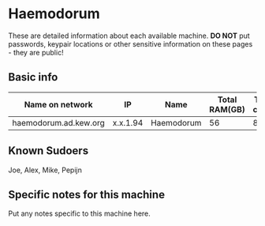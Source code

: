# Haemodorum

These are detailed information about each available machine. **DO NOT** put passwords, keypair locations or other sensitive information on these pages - they are public!

## Basic info

Name on network | IP  | Name | Total RAM(GB) | Total cores | Notes
--------------- | --- | ---- | ------------- | ----------- | -----
haemodorum.ad.kew.org | x.x.1.94 | Haemodorum | 56 | 8 | Headless

## Known Sudoers

Joe, Alex, Mike, Pepijn

## Specific notes for this machine

Put any notes specific to this machine here.
